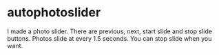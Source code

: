 # autophotoslider
I  made a photo slider. There are previous, next, start slide and stop slide buttons. Photos slide at every 1.5 seconds. You can stop slide when you want.
